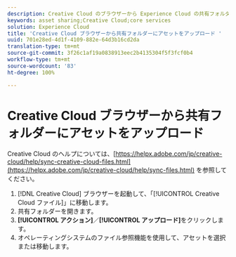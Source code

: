 ```yaml
---
description: Creative Cloud のブラウザーから Experience Cloud の共有フォルダーにアセットをアップロードする方法。
keywords: asset sharing;Creative Cloud;core services
solution: Experience Cloud
title: 'Creative Cloud ブラウザーから共有フォルダーにアセットをアップロード '
uuid: 701e28ed-4d1f-4109-882e-64d3b16cd2da
translation-type: tm+mt
source-git-commit: 3f26c1af19a0838913eec2b4135304f5f3fcf0b4
workflow-type: tm+mt
source-wordcount: '83'
ht-degree: 100%

---
```



# Creative Cloud ブラウザーから共有フォルダーにアセットをアップロード

Creative Cloud のヘルプについては、[https://helpx.adobe.com/jp/creative-cloud/help/sync-creative-cloud-files.html](https://helpx.adobe.com/jp/creative-cloud/help/sync-files.html) を参照してください。

1. [!DNL Creative Cloud] ブラウザーを起動して、「[!UICONTROL Creative Cloud ファイル]」に移動します。
1. 共有フォルダーを開きます。
1. **[!UICONTROL アクション]**／**[!UICONTROL アップロード]**&#x200B;をクリックします。
1. オペレーティングシステムのファイル参照機能を使用して、アセットを選択または移動します。
